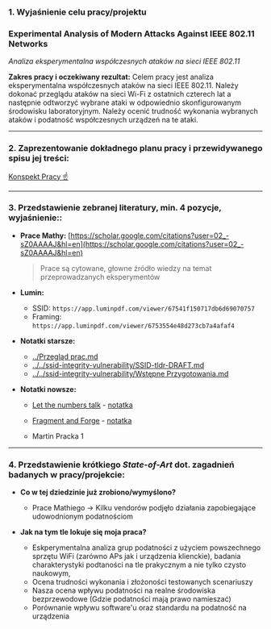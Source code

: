 ### 1. Wyjaśnienie celu pracy/projektu

### Experimental Analysis of Modern Attacks Against IEEE 802.11 Networks
*Analiza eksperymentalna współczesnych ataków na sieci IEEE 802.11*	

**Zakres pracy i oczekiwany rezultat:** Celem pracy jest analiza eksperymentalna współczesnych ataków na sieci IEEE 802.11. Należy dokonać przeglądu ataków na sieci Wi-Fi z ostatnich czterech lat a następnie odtworzyć wybrane ataki w odpowiednio skonfigurowanym środowisku laboratoryjnym. Należy ocenić trudność wykonania wybranych ataków i podatność współczesnych urządzeń na te ataki.

---
### 2. Zaprezentowanie dokładnego planu pracy i przewidywanego spisu jej treści:
[Konspekt Pracy ☝️](<../Konspekt Pracy ☝️.md>)

---
### 3. Przedstawienie zebranej literatury, min. 4 pozycje, wyjaśnienie::
- **Prace Mathy:** [https://scholar.google.com/citations?user=02_-sZ0AAAAJ&hl=en](https://scholar.google.com/citations?user=02_-sZ0AAAAJ&hl=en)
    
    > Prace są cytowane, głowne źródło wiedzy na temat przeprowadzanych eksperymentów

- **Lumin:** 
    - SSID: `https://app.luminpdf.com/viewer/67541f150717db6d69070757`
    - Framing: `https://app.luminpdf.com/viewer/6753554e48d273cb7a4afaf4`

- **Notatki starsze:**
    - [../Przegląd prac.md](<../Przegląd prac.md>)
    - [../../ssid-integrity-vulnerability/SSID-tldr-DRAFT.md](../../ssid-integrity-vulnerability/SSID-tldr-DRAFT.md)
    - [../../ssid-integrity-vulnerability/Wstępne Przygotowania.md](<../../ssid-integrity-vulnerability/Wstępne Przygotowania.md>)

- **Notatki nowsze:**
    - [Let the numbers talk](https://scholar.google.pl/citations?view_op=view_citation&hl=en&user=02_-sZ0AAAAJ&cstart=20&pagesize=80&sortby=pubdate&citation_for_view=02_-sZ0AAAAJ:IWHjjKOFINEC) - [notatka](https://docs.google.com/document/d/1VDVzoKpSgDJKLGcJjrB-dIcpqv0HnVsn5RXsTrQHJGU/edit?tab=t.0)
    
    - [Fragment and Forge](https://scholar.google.pl/citations?view_op=view_citation&hl=en&user=02_-sZ0AAAAJ&cstart=20&pagesize=80&sortby=pubdate&citation_for_view=02_-sZ0AAAAJ:dhFuZR0502QC) - [notatka](https://docs.google.com/document/d/1MF_7N2eQLGSk97Id3Wvsa0lMu2DVwOMDaKxAkW8jJ98/edit?usp=sharing)
    
    - Martin Pracka 1


---
### 4. Przedstawienie krótkiego *State-of-Art* dot. zagadnień badanych w pracy/projekcie:

- **Co w tej dziedzinie już zrobiono/wymyślono?** 
  - Prace Mathiego -> Kilku vendorów podjęło działania zapobiegające udowodnionym podatnościom

- **Jak na tym tle lokuje się moja praca?**
  -  Eskperymentalna analiza grup podatności z użyciem powszechnego sprzętu WiFi (zarówno APs jak i urządzenia klienckie), badania charakterystyki podtaności na tle prakycznym a nie tylko czysto naukowym, 
  -  Ocena trudności wykonania i złożoności testowanych scenariuszy
  -  Nasza ocena wpływu podatności na realne środowiska bezprzewodowe (Gdzie podatności mają prawo namieszać)
  -  Porównanie wpływu software'u oraz standardu na podatność na urządzenia

